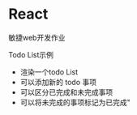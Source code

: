 # React
敏捷web开发作业

Todo List示例

- 渲染一个todo List
- 可以添加新的 todo 事项
- 可以区分已完成和未完成事项
- 可以将未完成的事项标记为已完成"
